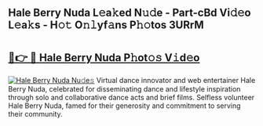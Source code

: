 ## Hale Berry Nuda L𝚎a𝚔ed N𝚞𝚍e - Part-cBd Vi𝚍𝚎o L𝚎a𝚔s - H𝚘𝚝 O𝚗𝚕yf𝚊ns P𝚑𝚘tos 3URrM

# <h2><a href="http://kfey3c.oniu.top/?m=Hale+Berry+Nuda">🔗👉 🔴 Hale Berry Nuda P𝚑ot𝚘𝚜 V𝚒d𝚎o</a></h2>

[![Hale Berry Nuda Nu𝚍e𝚜](https://i.imgur.com/0qMVB7G.gif)](http://kfey3c.oniu.top/?m=Hale+Berry+Nuda)
Virtual dance innovator and web entertainer Hale Berry Nuda, celebrated for disseminating dance and lifestyle inspiration through solo and collaborative dance acts and brief films. Selfless volunteer Hale Berry Nuda, famed for their generosity and commitment to serving their community.  
